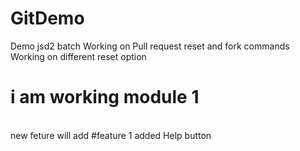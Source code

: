 # GitDemo
Demo jsd2 batch
Working on Pull request reset and fork commands
Working on different reset option
<br>
# i am working module 1
<br>
new feture will add
#feature 1 added Help button